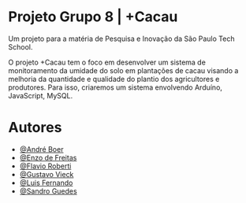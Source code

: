 # Projeto Grupo 8 | +Cacau
Um projeto para a matéria de Pesquisa e Inovação da São Paulo Tech School.

O projeto +Cacau tem o foco em desenvolver um sistema de monitoramento da umidade do solo em plantações de cacau visando a melhoria
da quantidade e qualidade do plantio dos agricultores e produtores.
Para isso, criaremos um sistema envolvendo Arduíno, JavaScript, MySQL. 

# Autores
- [@André Boer](https://github.com/andreboers)
- [@Enzo de Freitas](https://github.com/EnzodeFreitas)
- [@Flavio Roberti](https://github.com/flavioroberti)
- [@Gustavo Vieck](https://github.com/GustavoVieck)
- [@Luis Fernando](https://github.com/Nandoz7)
- [@Sandro Guedes](https://github.com/sguedesjr)
